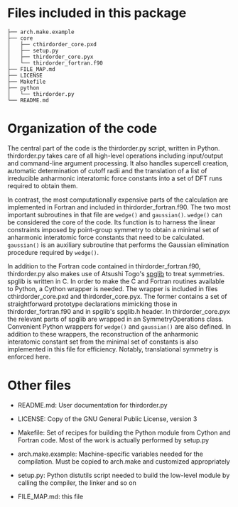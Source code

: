 # Files included in this package #

```
├── arch.make.example
├── core
│   ├── cthirdorder_core.pxd
│   ├── setup.py
│   ├── thirdorder_core.pyx
│   └── thirdorder_fortran.f90
├── FILE_MAP.md
├── LICENSE
├── Makefile
├── python
│   └── thirdorder.py
└── README.md
```

# Organization of the code #

The central part of the code is the thirdorder.py script, written in Python. thirdorder.py takes care of all high-level operations including input/output and command-line argument processing. It also handles supercell creation, automatic determination of cutoff radii and the translation of a list of irreducible anharmonic interatomic force constants into a set of DFT runs required to obtain them.

In contrast, the most computationally expensive parts of the calculation are implemented in Fortran and included in thirdorder_fortran.f90. The two most important subroutines in that file are `wedge()` and `gaussian()`. `wedge()` can be considered the core of the code. Its function is to harness the linear constraints imposed by point-group symmetry to obtain a minimal set of anharmonic interatomic force constants that need to be calculated. `gaussian()` is an auxiliary subroutine that performs the Gaussian elimination procedure required by `wedge()`.

In addition to the Fortran code contained in thirdorder_fortran.f90, thirdorder.py also makes use of Atsushi Togo's [spglib](http://spglib.sourceforge.net/) to treat symmetries. spglib is written in C. In order to make the C and Fortran routines available to Python, a Cython wrapper is needed. The wrapper is included in files cthirdorder_core.pxd and thirdorder_core.pyx. The former contains a set of straightforward prototype declarations mimicking those in thirdorder\_fortran.f90 and in spglib's spglib.h header. In thirdorder\_core.pyx the relevant parts of spglib are wrapped in an SymmetryOperations class. Convenient Python wrappers for `wedge()` and `gaussian()` are also defined. In addition to these wrappers, the reconstruction of the anharmonic interatomic constant set from the minimal set of constants is also implemented in this file for efficiency. Notably, translational symmetry is enforced here.

# Other files #

* README.md: User documentation for thirdorder.py

* LICENSE: Copy of the GNU General Public License, version 3

* Makefile: Set of recipes for building the Python module from Cython and Fortran code. Most of the work is actually performed by setup.py

* arch.make.example: Machine-specific variables needed for the compilation. Must be copied to arch.make and customized appropriately

* setup.py: Python distutils script needed to build the low-level module by calling the compiler, the linker and so on

* FILE_MAP.md: this file
